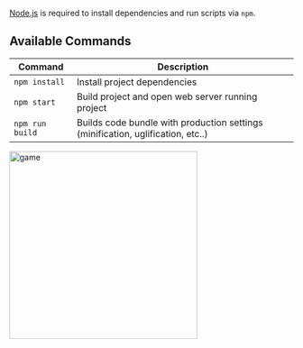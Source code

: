 

[Node.js](https://nodejs.org) is required to install dependencies and run scripts via `npm`.

## Available Commands

| Command | Description |
|---------|-------------|
| `npm install` | Install project dependencies |
| `npm start` | Build project and open web server running project |
| `npm run build` | Builds code bundle with production settings (minification, uglification, etc..) |


<img width="333" alt="game" src="https://user-images.githubusercontent.com/37631578/120941109-ce58ca00-c718-11eb-9056-db7f4a13fc80.png">
